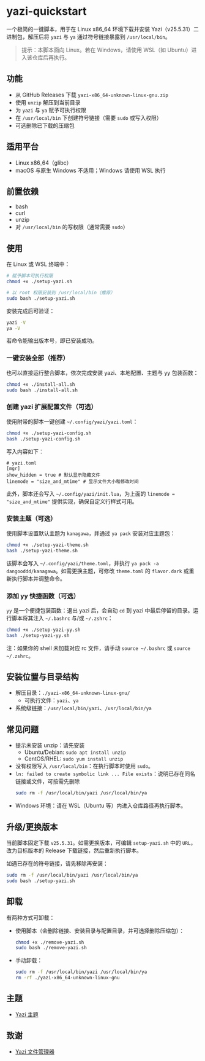 # yazi-quickstart

一个极简的一键脚本，用于在 Linux x86_64 环境下载并安装 Yazi（v25.5.31）二进制包，解压后将 `yazi` 与 `ya` 通过符号链接暴露到 `/usr/local/bin`。

> 提示：本脚本面向 Linux。若在 Windows，请使用 WSL（如 Ubuntu）进入该仓库后再执行。

## 功能
- 从 GitHub Releases 下载 `yazi-x86_64-unknown-linux-gnu.zip`
- 使用 `unzip` 解压到当前目录
- 为 `yazi` 与 `ya` 赋予可执行权限
- 在 `/usr/local/bin` 下创建符号链接（需要 `sudo` 或写入权限）
- 可选删除已下载的压缩包

## 适用平台
- Linux x86_64（glibc）
- macOS 与原生 Windows 不适用；Windows 请使用 WSL 执行

## 前置依赖
- bash
- curl
- unzip
- 对 `/usr/local/bin` 的写权限（通常需要 `sudo`）

## 使用
在 Linux 或 WSL 终端中：

```bash
# 赋予脚本可执行权限
chmod +x ./setup-yazi.sh

# 以 root 权限安装到 /usr/local/bin（推荐）
sudo bash ./setup-yazi.sh
```

安装完成后可验证：

```bash
yazi -V
ya -V
```

若命令能输出版本号，即已安装成功。

### 一键安装全部（推荐）
也可以直接运行整合脚本，依次完成安装 yazi、本地配置、主题与 yy 包装函数：

```bash
chmod +x ./install-all.sh
sudo bash ./install-all.sh
```

### 创建 yazi 扩展配置文件（可选）
使用附带的脚本一键创建 `~/.config/yazi/yazi.toml`：

```bash
chmod +x ./setup-yazi-config.sh
bash ./setup-yazi-config.sh
```

写入内容如下：

```
# yazi.toml
[mgr]
show_hidden = true # 默认显示隐藏文件
linemode = "size_and_mtime" # 显示文件大小和修改时间
```

此外，脚本还会写入 `~/.config/yazi/init.lua`，为上面的 `linemode = "size_and_mtime"` 提供实现，确保自定义行样式可用。

### 安装主题（可选）
使用脚本设置默认主题为 `kanagawa`，并通过 `ya pack` 安装对应主题包：

```bash
chmod +x ./setup-yazi-theme.sh
bash ./setup-yazi-theme.sh
```

该脚本会写入 `~/.config/yazi/theme.toml`，并执行 `ya pack -a dangooddd/kanagawa`。如需更换主题，可修改 `theme.toml` 的 `flavor.dark` 或重新执行脚本并调整命令。

### 添加 yy 快捷函数（可选）
`yy` 是一个便捷包装函数：退出 yazi 后，会自动 `cd` 到 yazi 中最后停留的目录。运行脚本将其注入 `~/.bashrc` 与/或 `~/.zshrc`：

```bash
chmod +x ./setup-yazi-yy.sh
bash ./setup-yazi-yy.sh
```

注：如果你的 shell 未加载对应 rc 文件，请手动 `source ~/.bashrc` 或 `source ~/.zshrc`。

## 安装位置与目录结构
- 解压目录：`./yazi-x86_64-unknown-linux-gnu/`
  - 可执行文件：`yazi`、`ya`
- 系统级链接：`/usr/local/bin/yazi`、`/usr/local/bin/ya`

## 常见问题
- 提示未安装 unzip：请先安装
  - Ubuntu/Debian: `sudo apt install unzip`
  - CentOS/RHEL: `sudo yum install unzip`
- 没有权限写入 `/usr/local/bin`：在执行脚本时使用 `sudo`。
- `ln: failed to create symbolic link ... File exists`：说明已存在同名链接或文件，可按需先删除
  ```bash
  sudo rm -f /usr/local/bin/yazi /usr/local/bin/ya
  ```
- Windows 环境：请在 WSL（Ubuntu 等）内进入仓库路径再执行脚本。


## 升级/更换版本
当前脚本固定下载 `v25.5.31`。如需更换版本，可编辑 `setup-yazi.sh` 中的 `URL`，改为目标版本的 Release 下载链接，然后重新执行脚本。

如遇已存在的符号链接，请先移除再安装：

```bash
sudo rm -f /usr/local/bin/yazi /usr/local/bin/ya
sudo bash ./setup-yazi.sh
```

## 卸载
有两种方式可卸载：

- 使用脚本（会删除链接、安装目录与配置目录，并可选择删除压缩包）：
  ```bash
  chmod +x ./remove-yazi.sh
  sudo bash ./remove-yazi.sh
  ```
- 手动卸载：
  ```bash
  sudo rm -f /usr/local/bin/yazi /usr/local/bin/ya
  rm -rf ./yazi-x86_64-unknown-linux-gnu
  ```
## 主题

- [Yazi 主题](https://github.com/yazi-rs/flavors)

## 致谢
- [Yazi 文件管理器](https://github.com/sxyazi/yazi)
